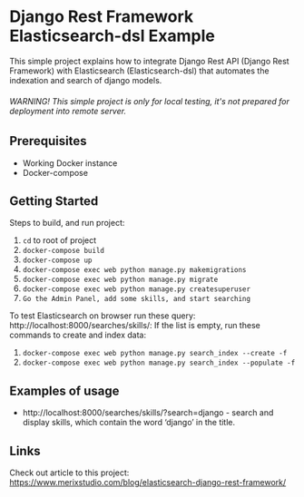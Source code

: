 # Django Rest Framework Elasticsearch-dsl Example

This simple project explains how to integrate Django Rest API (Django Rest Framework) with Elasticsearch (Elasticsearch-dsl)
that automates the indexation and search of django models.

###### WARNING! This simple project is only for local testing, it's not prepared for deployment into remote server.

## Prerequisites

- Working Docker instance
- Docker-compose

## Getting Started

Steps to build, and run project:

1. `cd` to root of project
2. `docker-compose build`
3. `docker-compose up`
4. `docker-compose exec web python manage.py makemigrations`
5. `docker-compose exec web python manage.py migrate`
6. `docker-compose exec web python manage.py createsuperuser`
7. `Go the Admin Panel, add some skills, and start searching`

To test Elasticsearch on browser run these query: http://localhost:8000/searches/skills/:
If the list is empty, run these commands to create and index data:

1. `docker-compose exec web python manage.py search_index --create -f`
2. `docker-compose exec web python manage.py search_index --populate -f`

## Examples of usage

- http://localhost:8000/searches/skills/?search=django - search and display skills, which contain the word ‘django’ in the title.

## Links

Check out article to this project:
https://www.merixstudio.com/blog/elasticsearch-django-rest-framework/
